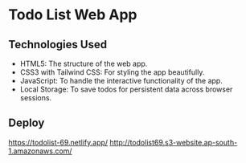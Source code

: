 # Todo List Web App


## Technologies Used

- HTML5: The structure of the web app.
- CSS3 with Tailwind CSS: For styling the app beautifully.
- JavaScript: To handle the interactive functionality of the app.
- Local Storage: To save todos for persistent data across browser sessions.

## Deploy

https://todolist-69.netlify.app/
http://todolist69.s3-website.ap-south-1.amazonaws.com/
